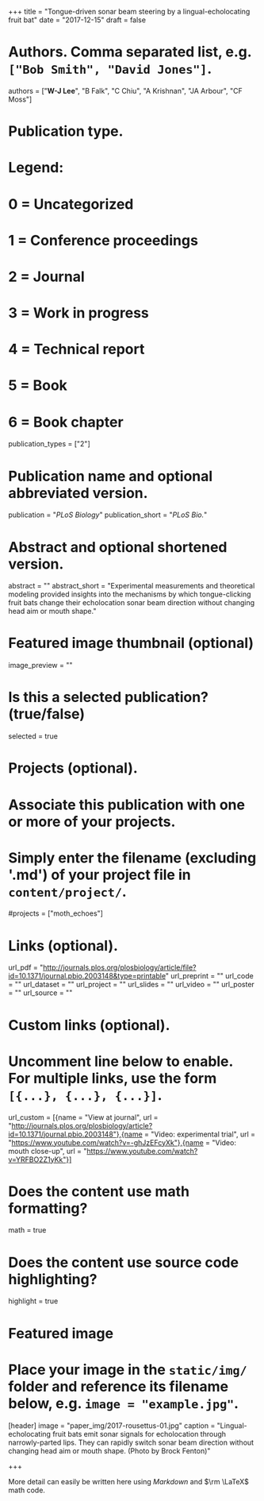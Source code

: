 +++
title = "Tongue-driven sonar beam steering by a lingual-echolocating fruit bat"
date = "2017-12-15"
draft = false

# Authors. Comma separated list, e.g. `["Bob Smith", "David Jones"]`.
authors = ["**W-J Lee**", "B Falk", "C Chiu", "A Krishnan", "JA Arbour", "CF Moss"]

# Publication type.
# Legend:
# 0 = Uncategorized
# 1 = Conference proceedings
# 2 = Journal
# 3 = Work in progress
# 4 = Technical report
# 5 = Book
# 6 = Book chapter
publication_types = ["2"]

# Publication name and optional abbreviated version.
publication = "*PLoS Biology*"
publication_short = "*PLoS Bio.*"

# Abstract and optional shortened version.
abstract = ""
abstract_short = "Experimental measurements and theoretical modeling provided insights into the mechanisms by which tongue-clicking fruit bats change their echolocation sonar beam direction without changing head aim or mouth shape."

# Featured image thumbnail (optional)
image_preview = ""

# Is this a selected publication? (true/false)
selected = true

# Projects (optional).
#   Associate this publication with one or more of your projects.
#   Simply enter the filename (excluding '.md') of your project file in `content/project/`.
#projects = ["moth_echoes"]

# Links (optional).
url_pdf = "http://journals.plos.org/plosbiology/article/file?id=10.1371/journal.pbio.2003148&type=printable"
url_preprint = ""
url_code = ""
url_dataset = ""
url_project = ""
url_slides = ""
url_video = ""
url_poster = ""
url_source = ""

# Custom links (optional).
#   Uncomment line below to enable. For multiple links, use the form `[{...}, {...}, {...}]`.
url_custom = [{name = "View at journal", url = "http://journals.plos.org/plosbiology/article?id=10.1371/journal.pbio.2003148"},{name = "Video: experimental trial", url = "https://www.youtube.com/watch?v=-ghJzEFcyXk"},{name = "Video: mouth close-up", url = "https://www.youtube.com/watch?v=YRFBO2Z1yKk"}]

# Does the content use math formatting?
math = true

# Does the content use source code highlighting?
highlight = true

# Featured image
# Place your image in the `static/img/` folder and reference its filename below, e.g. `image = "example.jpg"`.
[header]
image = "paper_img/2017-rousettus-01.jpg"
caption = "Lingual-echolocating fruit bats emit sonar signals for echolocation through narrowly-parted lips. They can rapidly switch sonar beam direction without changing head aim or mouth shape. (Photo by Brock Fenton)"

+++

More detail can easily be written here using *Markdown* and $\rm \LaTeX$ math code.

